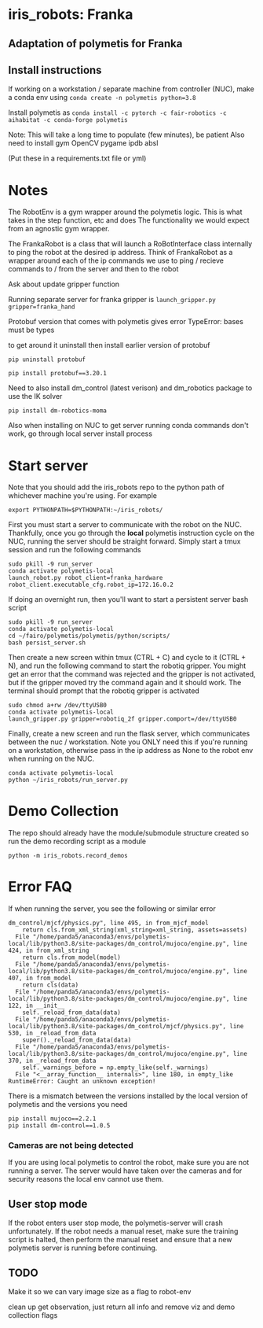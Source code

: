 # iris_robots: Franka
## Adaptation of polymetis for Franka 


## Install instructions
If working on a workstation / separate machine from controller (NUC), make a conda env using `conda create -n polymetis python=3.8`

Install polymetis as `conda install -c pytorch -c fair-robotics -c aihabitat -c conda-forge polymetis`

Note: This will take a long time to populate (few minutes), be patient
Also need to install
gym
OpenCV
pygame
ipdb
absl

(Put these in a requirements.txt file or yml)

# Notes
The RobotEnv is a gym wrapper around the polymetis logic.
This is what takes in the step function, etc and does
The functionality we would expect from an agnostic
gym wrapper.

The FrankaRobot is a class that will launch a RoBotInterface
class internally to ping the robot at the desired ip address.
Think of FrankaRobot as a wrapper around each of the
ip commands we use to ping / recieve commands to / from the 
server and then to the robot

Ask about update gripper function

Running separate server for franka gripper is
`` launch_gripper.py gripper=franka_hand ``

Protobuf version that comes with polymetis gives error
TypeError: bases must be types

to get around it uninstall then install earlier version of protobuf

`` pip uninstall protobuf ``

`` pip install protobuf==3.20.1 `` 

Need to also install dm_control (latest verison) and dm_robotics package to
use the IK solver

``pip install dm-robotics-moma``

Also when installing on NUC to get server running conda commands don't work,
go through local server install process

# Start server
Note that you should add the iris_robots repo to the python
path of whichever machine you're using. For example

```
export PYTHONPATH=$PYTHONPATH:~/iris_robots/
```

First you must start a server to communicate with the robot
on the NUC. Thankfully, once you go through the **local** polymetis
instruction cycle on the NUC, running the server should be straight forward.
Simply start a tmux session and run the following commands

```
sudo pkill -9 run_server
conda activate polymetis-local
launch_robot.py robot_client=franka_hardware robot_client.executable_cfg.robot_ip=172.16.0.2
```

If doing an overnight run, then you'll want to start
a persistent server bash script
```
sudo pkill -9 run_server
conda activate polymetis-local
cd ~/fairo/polymetis/polymetis/python/scripts/
bash persist_server.sh
```

Then create a new screen within tmux (CTRL + C) and cycle to it (CTRL + N),
and run the following command to start the robotiq gripper. You might get an error
that the command was rejected and the gripper is not activated, but if the gripper moved
try the command again and it should work. The terminal should prompt that the 
robotiq gripper is activated
```
sudo chmod a+rw /dev/ttyUSB0
conda activate polymetis-local
launch_gripper.py gripper=robotiq_2f gripper.comport=/dev/ttyUSB0
```

Finally, create a new screen and run the flask server, which communicates between
the nuc / workstation. Note you ONLY need this if you're running on a workstation,
otherwise pass in the ip address as None to the robot env when running on the NUC.
```
conda activate polymetis-local
python ~/iris_robots/run_server.py
```
# Demo Collection
The repo should already have the module/submodule structure created
so run the demo recording script as a module
```
python -m iris_robots.record_demos
```
# Error FAQ
If when running the server, you see the following or similar error
```
dm_control/mjcf/physics.py", line 495, in from_mjcf_model
    return cls.from_xml_string(xml_string=xml_string, assets=assets)
  File "/home/panda5/anaconda3/envs/polymetis-local/lib/python3.8/site-packages/dm_control/mujoco/engine.py", line 424, in from_xml_string
    return cls.from_model(model)
  File "/home/panda5/anaconda3/envs/polymetis-local/lib/python3.8/site-packages/dm_control/mujoco/engine.py", line 407, in from_model
    return cls(data)
  File "/home/panda5/anaconda3/envs/polymetis-local/lib/python3.8/site-packages/dm_control/mujoco/engine.py", line 122, in __init__
    self._reload_from_data(data)
  File "/home/panda5/anaconda3/envs/polymetis-local/lib/python3.8/site-packages/dm_control/mjcf/physics.py", line 530, in _reload_from_data
    super()._reload_from_data(data)
  File "/home/panda5/anaconda3/envs/polymetis-local/lib/python3.8/site-packages/dm_control/mujoco/engine.py", line 370, in _reload_from_data
    self._warnings_before = np.empty_like(self._warnings)
  File "<__array_function__ internals>", line 180, in empty_like
RuntimeError: Caught an unknown exception! 
```

There is a mismatch between the versions installed by the local version of polymetis
and the versions you need
```
pip install mujoco==2.2.1
pip install dm-control==1.0.5
```
### Cameras are not being detected
If you are using local polymetis to control the robot, make sure you are not running a server.
The server would have taken over the cameras and for security reasons the local env cannot use them.

## User stop mode
If the robot enters user stop mode, the polymetis-server will crash unfortunately. If the robot
needs a manual reset, make sure the training script is halted, then perform the manual reset
and ensure that a new polymetis server is running before continuing.

## TODO

Make it so we can vary image size as a flag to robot-env

clean up get observation, just return all info and remove
viz and demo collection flags
